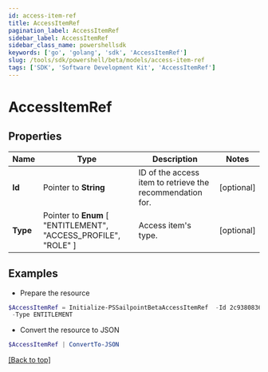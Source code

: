 ```yaml
---
id: access-item-ref
title: AccessItemRef
pagination_label: AccessItemRef
sidebar_label: AccessItemRef
sidebar_class_name: powershellsdk
keywords: ['go', 'golang', 'sdk', 'AccessItemRef'] 
slug: /tools/sdk/powershell/beta/models/access-item-ref
tags: ['SDK', 'Software Development Kit', 'AccessItemRef']
---
```



# AccessItemRef

## Properties

Name | Type | Description | Notes
------------ | ------------- | ------------- | -------------
**Id** |  Pointer to **String** | ID of the access item to retrieve the recommendation for. | [optional] 
**Type** |  Pointer to  **Enum** [  "ENTITLEMENT",    "ACCESS_PROFILE",    "ROLE" ] | Access item&#39;s type. | [optional] 

## Examples

- Prepare the resource
```powershell
$AccessItemRef = Initialize-PSSailpointBetaAccessItemRef  -Id 2c938083633d259901633d2623ec0375 `
 -Type ENTITLEMENT
```

- Convert the resource to JSON
```powershell
$AccessItemRef | ConvertTo-JSON
```


[[Back to top]](#) 

